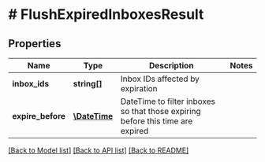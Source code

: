 # # FlushExpiredInboxesResult

## Properties

Name | Type | Description | Notes
------------ | ------------- | ------------- | -------------
**inbox_ids** | **string[]** | Inbox IDs affected by expiration |
**expire_before** | [**\DateTime**](\DateTime) | DateTime to filter inboxes so that those expiring before this time are expired |

[[Back to Model list]](../../README#models) [[Back to API list]](../../README#endpoints) [[Back to README]](../../README)
